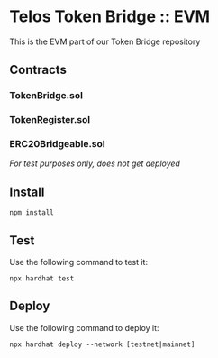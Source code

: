 # Telos Token Bridge :: EVM

This is the EVM part of our Token Bridge repository

## Contracts

### TokenBridge.sol

### TokenRegister.sol

### ERC20Bridgeable.sol

_For test purposes only, does not get deployed_

## Install

`npm install`

## Test

Use the following command to test it:

`npx hardhat test`

## Deploy

Use the following command to deploy it:

`npx hardhat deploy --network [testnet|mainnet]`

